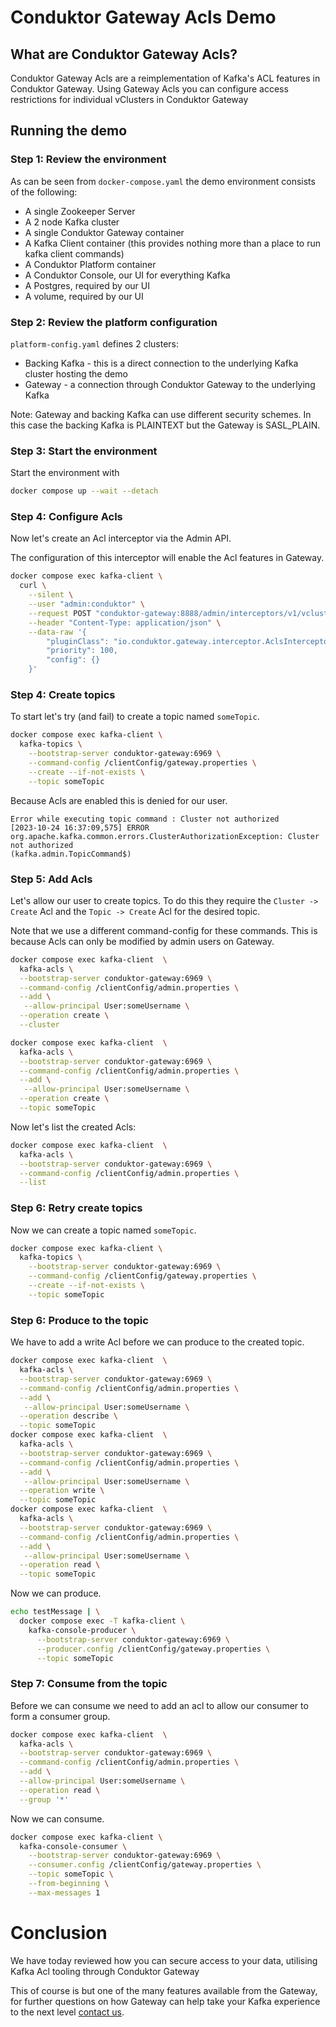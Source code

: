 # Conduktor Gateway Acls Demo

## What are Conduktor Gateway Acls?

Conduktor Gateway Acls are a reimplementation of Kafka's ACL features in Conduktor Gateway. Using Gateway Acls you can 
configure access restrictions for individual vClusters in Conduktor Gateway 

## Running the demo

### Step 1: Review the environment

As can be seen from `docker-compose.yaml` the demo environment consists of the following:

* A single Zookeeper Server
* A 2 node Kafka cluster
* A single Conduktor Gateway container
* A Kafka Client container (this provides nothing more than a place to run kafka client commands)
* A Conduktor Platform container
* A Conduktor Console, our UI for everything Kafka
* A Postgres, required by our UI
* A volume, required by our UI

### Step 2: Review the platform configuration

`platform-config.yaml` defines 2 clusters:

* Backing Kafka - this is a direct connection to the underlying Kafka cluster hosting the demo
* Gateway - a connection through Conduktor Gateway to the underlying Kafka

Note: Gateway and backing Kafka can use different security schemes.
In this case the backing Kafka is PLAINTEXT but the Gateway is SASL_PLAIN.

### Step 3: Start the environment

Start the environment with

```bash
docker compose up --wait --detach
```

### Step 4: Configure Acls

Now let's create an Acl interceptor via the Admin API.

The configuration of this interceptor will enable the Acl features in Gateway.

```bash
docker compose exec kafka-client \
  curl \
    --silent \
    --user "admin:conduktor" \
    --request POST "conduktor-gateway:8888/admin/interceptors/v1/vcluster/someCluster/interceptor/acls" \
    --header "Content-Type: application/json" \
    --data-raw '{
        "pluginClass": "io.conduktor.gateway.interceptor.AclsInterceptorPlugin",
        "priority": 100,
        "config": {}
    }'
```

### Step 4: Create topics

To start let's try (and fail) to create a topic named `someTopic`.

```bash
docker compose exec kafka-client \
  kafka-topics \
    --bootstrap-server conduktor-gateway:6969 \
    --command-config /clientConfig/gateway.properties \
    --create --if-not-exists \
    --topic someTopic
```

Because Acls are enabled this is denied for our user.

```
Error while executing topic command : Cluster not authorized
[2023-10-24 16:37:09,575] ERROR org.apache.kafka.common.errors.ClusterAuthorizationException: Cluster not authorized
(kafka.admin.TopicCommand$)
```

### Step 5: Add Acls

Let's allow our user to create topics. To do this they require the `Cluster -> Create` Acl and the `Topic -> Create` Acl 
for the desired topic. 

Note that we use a different command-config for these commands. This is because Acls can only be modified by admin 
users on Gateway. 

```bash
docker compose exec kafka-client  \
  kafka-acls \
  --bootstrap-server conduktor-gateway:6969 \
  --command-config /clientConfig/admin.properties \
  --add \
   --allow-principal User:someUsername \
  --operation create \
  --cluster

docker compose exec kafka-client  \
  kafka-acls \
  --bootstrap-server conduktor-gateway:6969 \
  --command-config /clientConfig/admin.properties \
  --add \
   --allow-principal User:someUsername \
  --operation create \
  --topic someTopic 
```

Now let's list the created Acls:

```bash
docker compose exec kafka-client  \
  kafka-acls \
  --bootstrap-server conduktor-gateway:6969 \
  --command-config /clientConfig/admin.properties \
  --list
```

### Step 6: Retry create topics

Now we can create a topic named `someTopic`.

```bash
docker compose exec kafka-client \
  kafka-topics \
    --bootstrap-server conduktor-gateway:6969 \
    --command-config /clientConfig/gateway.properties \
    --create --if-not-exists \
    --topic someTopic
```

### Step 6: Produce to the topic

We have to add a write Acl before we can produce to the created topic.

```bash
docker compose exec kafka-client  \
  kafka-acls \
  --bootstrap-server conduktor-gateway:6969 \
  --command-config /clientConfig/admin.properties \
  --add \
   --allow-principal User:someUsername \
  --operation describe \
  --topic someTopic 
docker compose exec kafka-client  \
  kafka-acls \
  --bootstrap-server conduktor-gateway:6969 \
  --command-config /clientConfig/admin.properties \
  --add \
   --allow-principal User:someUsername \
  --operation write \
  --topic someTopic 
docker compose exec kafka-client  \
  kafka-acls \
  --bootstrap-server conduktor-gateway:6969 \
  --command-config /clientConfig/admin.properties \
  --add \
   --allow-principal User:someUsername \
  --operation read \
  --topic someTopic 
```

Now we can produce.

```bash
echo testMessage | \
  docker compose exec -T kafka-client \
    kafka-console-producer \
      --bootstrap-server conduktor-gateway:6969 \
      --producer.config /clientConfig/gateway.properties \
      --topic someTopic
```

### Step 7: Consume from the topic

Before we can consume we need to add an acl to allow our consumer to form a consumer group.

```bash
docker compose exec kafka-client  \
  kafka-acls \
  --bootstrap-server conduktor-gateway:6969 \
  --command-config /clientConfig/admin.properties \
  --add \
  --allow-principal User:someUsername \
  --operation read \
  --group '*'
```

Now we can consume.

```bash
docker compose exec kafka-client \
  kafka-console-consumer \
    --bootstrap-server conduktor-gateway:6969 \
    --consumer.config /clientConfig/gateway.properties \
    --topic someTopic \
    --from-beginning \
    --max-messages 1
```

# Conclusion
We have today reviewed how you can secure access to your data, utilising Kafka Acl tooling through Conduktor Gateway

This of course is but one of the many features available from the Gateway, for further questions on how Gateway can help take your Kafka experience to the next level [contact us](https://www.conduktor.io/contact/).